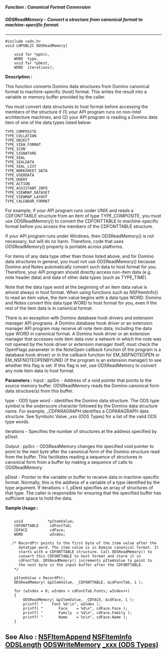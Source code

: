 ##### Function : Canonical Format Conversion
##### ODSReadMemory - Convert a structure from canonical format to machine-specific format.
---
```
#include <ods.h>
void LNPUBLIC ODSReadMemory(

	void far *ppSrc,
	WORD  type,
	void far *pDest,
	WORD  iterations);
```
**Description :**

This function converts Domino data structures from Domino canonical format to 
machine-specific (host) format. This writes the result into a variable or 
memory buffer provided by the caller.

You must convert data structures to host format before accessing the members of 
the structure if (1) your API program runs on non-Intel architecture machines, 
and (2) your API program is reading a Domino data item of one of the data types 
listed below:

    TYPE_COMPOSITE
    TYPE_COLLATION
    TYPE_OBJECT
    TYPE_VIEW_FORMAT
    TYPE_ICON
    TYPE_SIGNATURE
    TYPE_SEAL
    TYPE_SEALDATA
    TYPE_SEAL_LIST
    TYPE_WORKSHEET_DATA
    TYPE_USERDATA
    TYPE_QUERY
    TYPE_ACTION
    TYPE_ASSISTANT_INFO
    TYPE_VIEWMAP_DATASET
    TYPE_VIEWMAP_LAYOUT
    TYPE_CALENDAR_FORMAT

For example, if your API program runs under UNIX and reads a CDFONTTABLE 
structure from an item of type TYPE_COMPOSITE, you must use ODSReadMemory() to 
convert the CDFONTTABLE to machine-specific format before you access the 
members of the CDFONTTABLE structure.

If your API program runs under Windows, then ODSReadMemory() is not necessary, 
but will do no harm. Therefore, code that uses ODSReadMemory() properly is 
portable across platforms.

For items of any data type other than those listed above, and for Domino data 
structures in general, you must not use ODSReadMemory() because Domino and 
Notes automatically convert such data to host format for you. Therefore, your 
API program should directly access non-item data (e.g. note header data) and 
data of other data types (such as TYPE_TIME).

Note that the data type word at the beginning of an item data value is almost 
always in host format. When using functions such as NSFItemInfo() to read an 
item value, the item value begins with a data type WORD. Domino and Notes 
convert this data type WORD to host format for you, even if the rest of the 
item data is in canonical format.  

There is an exception with Domino database hook drivers and extension manager 
API programs.  A Domino database hook driver or an extension manager API 
program may receive all note item data, including the data type WORD in 
canonical format.  A Domino hook driver or an extension manager that accesses 
note item data over a network in which the note was not opened by the hook 
driver or extension manager itself, must check the OpenFlags parameter in the 
NoteOpen callback function (if the program is a database hook driver) or in the 
callback function for EM_NSFNOTEOPEN or EM_NSFNOTEOPENBYUNID (if the program is 
an extension manager) to see whether this flag is set. If this flag is set, use 
ODSReadMemory to convert any note item data to host format.


**Parameters :**
Input :
ppSrc  -  Address of a void pointer that points to the source memory buffer.  ODSReadMemory reads the Domino canonical form data structure(s) from this buffer.

type  -  ODS type word - identifies the Domino data structure.  The ODS type symbol is the underscore character followed by the Domino data structure name. For example,  _CDPARAGRAPH identifies a CDPARAGRAPH data structure.  See Symbolic Value _xxx (ODS Types) for a list of the valid ODS type words.

iterations  -  Specifies the number of structures at the address specified by pDest.

Output :
ppSrc  -  ODSReadMemory changes the specified void pointer to point to the next byte after the canonical form of the Domino structure read from the buffer.  This facilitates reading a sequence of structures in canonical form from a buffer by making a sequence of calls to ODSReadMemory.

pDest  -  Pointer to the variable or buffer to receive data in machine-specific format.  Normally, this is the address of a variable of a type identified by the type argument.  If iterations > 1, pDest specifies an array of structures of that type.  The caller is responsible for ensuring that the specified buffer has sufficient space to hold the data.


**Sample Usage :**
```

    void           *pItemValue;
    CDFONTTABLE     cdFontTab;
    CDFACE          cdFace;
    WORD            wIndex;

   /* RecordPtr points to the first byte of the item value after the
      datatype word. The item value is in Domino canonical format. It
      starts with a CDFONTTABLE structure. Call ODSReadMemory() to
      convert this CDFONTTABLE to host format and store it in
      cdFontTab. ODSReadMemory() increments pItemValue to point to
      the next byte in the input buffer after the CDFONTTABLE.
    */

    pItemValue = RecordPtr;
    ODSReadMemory( &pItemValue, _CDFONTTABLE, &cdFontTab, 1 );

    for (wIndex = 0; wIndex < cdFontTab.Fonts; wIndex++)
    {
        ODSReadMemory( &pItemValue, _CDFACE, &cdFace, 1 );
        printf( "    Font %d:\n", wIndex );
        printf( "       Face    = %d\n", cdFace.Face );
        printf( "       Family  = %d\n", cdFace.Family );
        printf( "       Name    = %s\n", cdFace.Name );
    }
```
**See Also :**
[NSFItemAppend](/domino-c-api-docs/reference/Func/NSFItemAppend)
[NSFItemInfo](/domino-c-api-docs/reference/Func/NSFItemInfo)
[ODSLength](/domino-c-api-docs/reference/Func/ODSLength)
[ODSWriteMemory](/domino-c-api-docs/reference/Func/ODSWriteMemory)
[_xxx (ODS Types)](/domino-c-api-docs/reference/Symb/_xxx (ODS Types))
---
